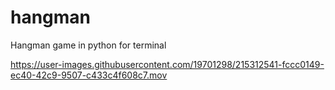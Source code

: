 # hangman
Hangman game in python for terminal


https://user-images.githubusercontent.com/19701298/215312541-fccc0149-ec40-42c9-9507-c433c4f608c7.mov

